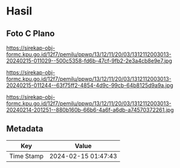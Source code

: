 # Hasil

## Foto C Plano

https://sirekap-obj-formc.kpu.go.id/12f7/pemilu/ppwp/13/12/11/20/03/1312112003013-20240215-011029--500c5358-fd6b-47cf-9fb2-2e3a4cb8e9e7.jpg

https://sirekap-obj-formc.kpu.go.id/12f7/pemilu/ppwp/13/12/11/20/03/1312112003013-20240215-011244--63f75ff2-4854-4d9c-99cb-64b8125d9a9a.jpg

https://sirekap-obj-formc.kpu.go.id/12f7/pemilu/ppwp/13/12/11/20/03/1312112003013-20240214-201251--880b160b-66b6-4a6f-a6db-a74570372261.jpg


## Metadata

| Key        | Value               |
| ---------- | ------------------- |
| Time Stamp | 2024-02-15 01:47:43 |



